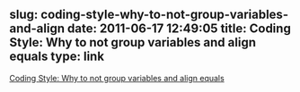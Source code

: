 slug: coding-style-why-to-not-group-variables-and-align
date: 2011-06-17 12:49:05
title: Coding Style: Why to not group variables and align equals
type: link
---

[Coding Style: Why to not group variables and align equals](http://trentm.com/2011/06/style-group-vars-align-equals.html)
